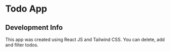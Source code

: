 # Todo App

## Development Info

This app was created using React JS and Tailwind CSS. You can delete, add and filter todos.
